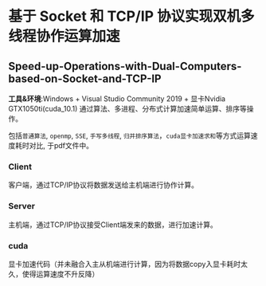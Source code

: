 # 基于 Socket 和 TCP/IP 协议实现双机多线程协作运算加速
## Speed-up-Operations-with-Dual-Computers-based-on-Socket-and-TCP-IP
**工具&环境**:Windows + Visual Studio Community 2019 + 显卡Nvidia GTX1050ti(cuda_10.1)
通过算法、多进程、分布式计算加速简单运算、排序等操作。

包括`普通算法`, `openmp`, `SSE`, `手写多线程`, `归并排序算法`，`cuda显卡加速求和`等方式运算速度耗时对比, 于pdf文件中。
### Client
客户端，通过TCP/IP协议将数据发送给主机端进行协作计算。


### Server
主机端，通过TCP/IP协议接受Client端发来的数据，进行加速计算。

### cuda
显卡加速代码（并未融合入主从机端进行计算，因为将数据copy入显卡耗时太久，使得运算速度不升反降）
